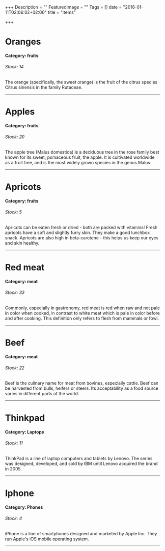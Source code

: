 +++
Description = ""
FeaturedImage = ""
Tags = []
date = "2016-01-11T02:06:02+02:00"
title = "Items"

+++

# Oranges
#### Category: fruits
###### Stock: 14
The orange (specifically, the sweet orange) is the fruit of the citrus species Citrus sinensis in the family Rutaceae.
***

# Apples
#### Category: fruits
###### Stock: 20
The apple tree (Malus domestica) is a deciduous tree in the rose family best known for its sweet, pomaceous fruit, the apple. It is cultivated worldwide as a fruit tree, and is the most widely grown species in the genus Malus.
***

# Apricots
#### Category: fruits
###### Stock: 5
Apricots can be eaten fresh or dried - both are packed with vitamins! Fresh apricots have a soft and slightly furry skin. They make a good lunchbox snack. Apricots are also high in beta-carotene - this helps us keep our eyes and skin healthy. 
***

# Red meat
#### Category: meat
###### Stock: 33
Commonly, especially in gastronomy, red meat is red when raw and not pale in color when cooked, in contrast to white meat which is pale in color before and after cooking. This definition only refers to flesh from mammals or fowl.
***

# Beef
#### Category: meat
###### Stock: 22
Beef is the culinary name for meat from bovines, especially cattle. Beef can be harvested from bulls, heifers or steers. Its acceptability as a food source varies in different parts of the world.
***

# Thinkpad
#### Category: Laptops
###### Stock: 11
ThinkPad is a line of laptop computers and tablets by Lenovo. The series was designed, developed, and sold by IBM until Lenovo acquired the brand in 2005.
***

# Iphone
#### Category: Phones
###### Stock: 4
iPhone is a line of smartphones designed and marketed by Apple Inc. They run Apple's iOS mobile operating system.
***
